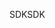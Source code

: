 <span data-ttu-id="bdc77-101">SDK</span><span class="sxs-lookup"><span data-stu-id="bdc77-101">SDK</span></span>